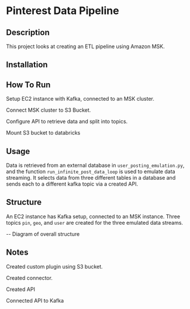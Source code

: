 # Pinterest Data Pipeline

## Description
This project looks at creating an ETL pipeline using Amazon MSK.

## Installation


## How To Run
Setup EC2 instance with Kafka, connected to an MSK cluster.

Connect MSK cluster to S3 Bucket.

Configure API to retrieve data and split into topics.

Mount S3 bucket to databricks

## Usage
Data is retrieved from an external database in `user_posting_emulation.py`, and the function `run_infinite_post_data_loop` is used to emulate data streaming. It selects data from three different tables in a database and sends each to a different kafka topic via a created API.

## Structure
An EC2 instance has Kafka setup, connected to an MSK instance. Three topics `pin`, `geo`, and `user` are created for the three emulated data streams.

-- Diagram of overall structure


## Notes
Created custom plugin using S3 bucket.

Created connector.

Created API

Connected API to Kafka